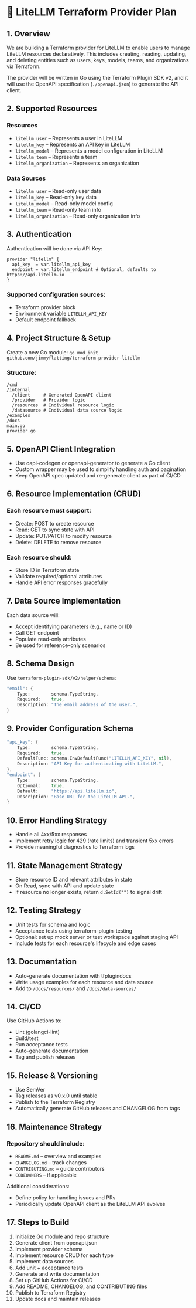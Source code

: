 # 🚀 LiteLLM Terraform Provider Plan

## 1. Overview

We are building a Terraform provider for LiteLLM to enable users to manage LiteLLM resources declaratively. This includes creating, reading, updating, and deleting entities such as users, keys, models, teams, and organizations via Terraform.

The provider will be written in Go using the Terraform Plugin SDK v2, and it will use the OpenAPI specification (`./openapi.json`) to generate the API client.

## 2. Supported Resources

### Resources
- `litellm_user` – Represents a user in LiteLLM
- `litellm_key` – Represents an API key in LiteLLM
- `litellm_model` – Represents a model configuration in LiteLLM
- `litellm_team` – Represents a team
- `litellm_organization` – Represents an organization

### Data Sources
- `litellm_user` – Read-only user data
- `litellm_key` – Read-only key data
- `litellm_model` – Read-only model config
- `litellm_team` – Read-only team info
- `litellm_organization` – Read-only organization info

## 3. Authentication

Authentication will be done via API Key:

```hcl
provider "litellm" {
  api_key  = var.litellm_api_key
  endpoint = var.litellm_endpoint # Optional, defaults to https://api.litellm.io
}
```

### Supported configuration sources:
- Terraform provider block
- Environment variable `LITELLM_API_KEY`
- Default endpoint fallback

## 4. Project Structure & Setup

Create a new Go module: `go mod init github.com/jimmyflatting/terraform-provider-litellm`

### Structure:
```
/cmd
/internal
  /client     # Generated OpenAPI client
  /provider   # Provider logic
  /resources  # Individual resource logic
  /datasource # Individual data source logic
/examples
/docs
main.go
provider.go
```

## 5. OpenAPI Client Integration

- Use oapi-codegen or openapi-generator to generate a Go client
- Custom wrapper may be used to simplify handling auth and pagination
- Keep OpenAPI spec updated and re-generate client as part of CI/CD

## 6. Resource Implementation (CRUD)

### Each resource must support:
- Create: POST to create resource
- Read: GET to sync state with API
- Update: PUT/PATCH to modify resource
- Delete: DELETE to remove resource

### Each resource should:
- Store ID in Terraform state
- Validate required/optional attributes
- Handle API error responses gracefully

## 7. Data Source Implementation

Each data source will:
- Accept identifying parameters (e.g., name or ID)
- Call GET endpoint
- Populate read-only attributes
- Be used for reference-only scenarios

## 8. Schema Design

Use `terraform-plugin-sdk/v2/helper/schema`:
```go
"email": {
    Type:        schema.TypeString,
    Required:    true,
    Description: "The email address of the user.",
}
```

## 9. Provider Configuration Schema

```go
"api_key": {
    Type:        schema.TypeString,
    Required:    true,
    DefaultFunc: schema.EnvDefaultFunc("LITELLM_API_KEY", nil),
    Description: "API Key for authenticating with LiteLLM.",
},
"endpoint": {
    Type:        schema.TypeString,
    Optional:    true,
    Default:     "https://api.litellm.io",
    Description: "Base URL for the LiteLLM API.",
}
```

## 10. Error Handling Strategy

- Handle all 4xx/5xx responses
- Implement retry logic for 429 (rate limits) and transient 5xx errors
- Provide meaningful diagnostics to Terraform logs

## 11. State Management Strategy

- Store resource ID and relevant attributes in state
- On Read, sync with API and update state
- If resource no longer exists, return `d.SetId("")` to signal drift

## 12. Testing Strategy

- Unit tests for schema and logic
- Acceptance tests using terraform-plugin-testing
- Optional: set up mock server or test workspace against staging API
- Include tests for each resource's lifecycle and edge cases

## 13. Documentation

- Auto-generate documentation with tfplugindocs
- Write usage examples for each resource and data source
- Add to `/docs/resources/` and `/docs/data-sources/`

## 14. CI/CD

Use GitHub Actions to:
- Lint (golangci-lint)
- Build/test
- Run acceptance tests
- Auto-generate documentation
- Tag and publish releases

## 15. Release & Versioning

- Use SemVer
- Tag releases as v0.x.0 until stable
- Publish to the Terraform Registry
- Automatically generate GitHub releases and CHANGELOG from tags

## 16. Maintenance Strategy

### Repository should include:
- `README.md` – overview and examples
- `CHANGELOG.md` – track changes
- `CONTRIBUTING.md` – guide contributors
- `CODEOWNERS` – if applicable

Additional considerations:
- Define policy for handling issues and PRs
- Periodically update OpenAPI client as the LiteLLM API evolves

## 17. Steps to Build

1. Initialize Go module and repo structure
2. Generate client from openapi.json
3. Implement provider schema
4. Implement resource CRUD for each type
5. Implement data sources
6. Add unit + acceptance tests
7. Generate and write documentation
8. Set up GitHub Actions for CI/CD
9. Add README, CHANGELOG, and CONTRIBUTING files
10. Publish to Terraform Registry
11. Update docs and maintain releases
